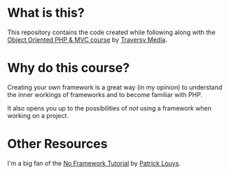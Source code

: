 # What is this?

This repository contains the code created while following along with the [Object Oriented PHP & MVC course](https://www.udemy.com/course/object-oriented-php-mvc/) by [Traversy Media](https://www.traversymedia.com/).

# Why do this course?

Creating your own framework is a great way (in my opinion) to understand the inner workings of frameworks and to become familiar with PHP. 

It also opens you up to the possibilities of _not_ using a framework when working on a project.

# Other Resources

I'm a big fan of the [No Framework Tutorial](https://github.com/PatrickLouys/no-framework-tutorial) by [Patrick Louys](https://github.com/PatrickLouys).